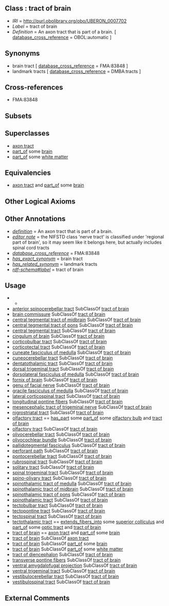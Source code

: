 
## Class : tract of brain

 * *IRI* = http://purl.obolibrary.org/obo/UBERON_0007702
 * *Label* = tract of brain
 * *Definition* = An axon tract that is part of a brain. [ [database_cross_reference](../../ef/oboInOwl#hasDbXref.md) = OBOL:automatic ]

## Synonyms

 * brain tract [ [database_cross_reference](../../ef/oboInOwl#hasDbXref.md) = FMA:83848 ]
 * landmark tracts [ [database_cross_reference](../../ef/oboInOwl#hasDbXref.md) = DMBA:tracts ]

## Cross-references

 * FMA:83848

## Subsets


## Superclasses

 * [axon tract](../../UBERON/18/UBERON_0001018.md)
 * [part_of](../../BFO/50/BFO_0000050.md) some [brain](../../UBERON/55/UBERON_0000955.md)
 * [part_of](../../BFO/50/BFO_0000050.md) some [white matter](../../UBERON/16/UBERON_0002316.md)

## Equivalencies

 * [axon tract](../../UBERON/18/UBERON_0001018.md) and [part_of](../../BFO/50/BFO_0000050.md) some [brain](../../UBERON/55/UBERON_0000955.md)

## Other Logical Axioms


## Other Annotations

 * *[definition](../../IAO/15/IAO_0000115.md)* = An axon tract that is part of a brain.
 * *[editor note](../../IAO/16/IAO_0000116.md)* = the NIFSTD class 'nerve tract' is classified under 'regional part of brain', so it may seem like it belongs here, but actually includes spinal cord tracts
 * *[database_cross_reference](../../ef/oboInOwl#hasDbXref.md)* = FMA:83848
 * *[has_exact_synonym](../../ym/oboInOwl#hasExactSynonym.md)* = brain tract
 * *[has_related_synonym](../../ym/oboInOwl#hasRelatedSynonym.md)* = landmark tracts
 * *[rdf-schema#label](../../el/rdf-schema#label.md)* = tract of brain

## Usage

 * -
 * [anterior spinocerebellar tract](../../UBERON/87/UBERON_0002987.md) SubClassOf [tract of brain](../../UBERON/02/UBERON_0007702.md)
 * [brain commissure](../../UBERON/70/UBERON_0005970.md) SubClassOf [tract of brain](../../UBERON/02/UBERON_0007702.md)
 * [central tegmental tract of midbrain](../../UBERON/85/UBERON_0002585.md) SubClassOf [tract of brain](../../UBERON/02/UBERON_0007702.md)
 * [central tegmental tract of pons](../../UBERON/83/UBERON_0002783.md) SubClassOf [tract of brain](../../UBERON/02/UBERON_0007702.md)
 * [central tegmental tract](../../UBERON/43/UBERON_0009643.md) SubClassOf [tract of brain](../../UBERON/02/UBERON_0007702.md)
 * [cingulum of brain](../../UBERON/61/UBERON_0003961.md) SubClassOf [tract of brain](../../UBERON/02/UBERON_0007702.md)
 * [corticobulbar tract](../../UBERON/72/UBERON_0022272.md) SubClassOf [tract of brain](../../UBERON/02/UBERON_0007702.md)
 * [corticotectal tract](../../UBERON/56/UBERON_0002556.md) SubClassOf [tract of brain](../../UBERON/02/UBERON_0007702.md)
 * [cuneate fasciculus of medulla](../../UBERON/42/UBERON_0002642.md) SubClassOf [tract of brain](../../UBERON/02/UBERON_0007702.md)
 * [cuneocerebellar tract](../../UBERON/40/UBERON_0002640.md) SubClassOf [tract of brain](../../UBERON/02/UBERON_0007702.md)
 * [dentatothalamic tract](../../UBERON/94/UBERON_0002594.md) SubClassOf [tract of brain](../../UBERON/02/UBERON_0007702.md)
 * [dorsal trigeminal tract](../../UBERON/97/UBERON_0002797.md) SubClassOf [tract of brain](../../UBERON/02/UBERON_0007702.md)
 * [dorsolateral fasciculus of medulla](../../UBERON/49/UBERON_0002649.md) SubClassOf [tract of brain](../../UBERON/02/UBERON_0007702.md)
 * [fornix of brain](../../UBERON/52/UBERON_0000052.md) SubClassOf [tract of brain](../../UBERON/02/UBERON_0007702.md)
 * [genu of facial nerve](../../UBERON/15/UBERON_0014915.md) SubClassOf [tract of brain](../../UBERON/02/UBERON_0007702.md)
 * [gracile fasciculus of medulla](../../UBERON/53/UBERON_0002653.md) SubClassOf [tract of brain](../../UBERON/02/UBERON_0007702.md)
 * [lateral corticospinal tract](../../UBERON/89/UBERON_0002589.md) SubClassOf [tract of brain](../../UBERON/02/UBERON_0007702.md)
 * [longitudinal pontine fibers](../../UBERON/32/UBERON_0002732.md) SubClassOf [tract of brain](../../UBERON/02/UBERON_0007702.md)
 * [mesencephalic tract of trigeminal nerve](../../UBERON/66/UBERON_0002666.md) SubClassOf [tract of brain](../../UBERON/02/UBERON_0007702.md)
 * [nigrostriatal tract](../../UBERON/69/UBERON_0014169.md) SubClassOf [tract of brain](../../UBERON/02/UBERON_0007702.md)
 * [olfactory tract](../../UBERON/65/UBERON_0002265.md) == [has_part](../../BFO/51/BFO_0000051.md) some [part_of](../../BFO/50/BFO_0000050.md) some [olfactory bulb](../../UBERON/64/UBERON_0002264.md) and [tract of brain](../../UBERON/02/UBERON_0007702.md)
 * [olfactory tract](../../UBERON/65/UBERON_0002265.md) SubClassOf [tract of brain](../../UBERON/02/UBERON_0007702.md)
 * [olivocerebellar tract](../../UBERON/52/UBERON_0002752.md) SubClassOf [tract of brain](../../UBERON/02/UBERON_0007702.md)
 * [olivocochlear bundle](../../UBERON/75/UBERON_0002775.md) SubClassOf [tract of brain](../../UBERON/02/UBERON_0007702.md)
 * [pallidotegmental fasciculus](../../UBERON/71/UBERON_0002671.md) SubClassOf [tract of brain](../../UBERON/02/UBERON_0007702.md)
 * [perforant path](../../UBERON/31/UBERON_0034931.md) SubClassOf [tract of brain](../../UBERON/02/UBERON_0007702.md)
 * [pontocerebellar tract](../../UBERON/21/UBERON_0022421.md) SubClassOf [tract of brain](../../UBERON/02/UBERON_0007702.md)
 * [rubrospinal tract](../../UBERON/14/UBERON_0002714.md) SubClassOf [tract of brain](../../UBERON/02/UBERON_0007702.md)
 * [solitary tract](../../UBERON/18/UBERON_0002718.md) SubClassOf [tract of brain](../../UBERON/02/UBERON_0007702.md)
 * [spinal trigeminal tract](../../UBERON/61/UBERON_0014761.md) SubClassOf [tract of brain](../../UBERON/02/UBERON_0007702.md)
 * [spino-olivary tract](../../UBERON/19/UBERON_0002719.md) SubClassOf [tract of brain](../../UBERON/02/UBERON_0007702.md)
 * [spinothalamic tract of medulla](../../UBERON/44/UBERON_0002944.md) SubClassOf [tract of brain](../../UBERON/02/UBERON_0007702.md)
 * [spinothalamic tract of midbrain](../../UBERON/09/UBERON_0002609.md) SubClassOf [tract of brain](../../UBERON/02/UBERON_0007702.md)
 * [spinothalamic tract of pons](../../UBERON/98/UBERON_0002798.md) SubClassOf [tract of brain](../../UBERON/02/UBERON_0007702.md)
 * [spinothalamic tract](../../UBERON/03/UBERON_0007703.md) SubClassOf [tract of brain](../../UBERON/02/UBERON_0007702.md)
 * [tectobulbar tract](../../UBERON/64/UBERON_0002164.md) SubClassOf [tract of brain](../../UBERON/02/UBERON_0007702.md)
 * [tectopontine tract](../../UBERON/30/UBERON_0002930.md) SubClassOf [tract of brain](../../UBERON/02/UBERON_0007702.md)
 * [tectospinal tract](../../UBERON/49/UBERON_0002949.md) SubClassOf [tract of brain](../../UBERON/02/UBERON_0007702.md)
 * [tectothalamic tract](../../UBERON/70/UBERON_0035570.md) == [extends_fibers_into](../../core#extends/to/core#extends_fibers_into.md) some [superior colliculus](../../UBERON/45/UBERON_0001945.md) and [part_of](../../BFO/50/BFO_0000050.md) some [optic tract](../../UBERON/08/UBERON_0001908.md) and [tract of brain](../../UBERON/02/UBERON_0007702.md)
 * [tract of brain](../../UBERON/02/UBERON_0007702.md) == [axon tract](../../UBERON/18/UBERON_0001018.md) and [part_of](../../BFO/50/BFO_0000050.md) some [brain](../../UBERON/55/UBERON_0000955.md)
 * [tract of brain](../../UBERON/02/UBERON_0007702.md) SubClassOf [axon tract](../../UBERON/18/UBERON_0001018.md)
 * [tract of brain](../../UBERON/02/UBERON_0007702.md) SubClassOf [part_of](../../BFO/50/BFO_0000050.md) some [brain](../../UBERON/55/UBERON_0000955.md)
 * [tract of brain](../../UBERON/02/UBERON_0007702.md) SubClassOf [part_of](../../BFO/50/BFO_0000050.md) some [white matter](../../UBERON/16/UBERON_0002316.md)
 * [tract of diencephalon](../../UBERON/91/UBERON_0011591.md) SubClassOf [tract of brain](../../UBERON/02/UBERON_0007702.md)
 * [transverse pontine fibers](../../UBERON/35/UBERON_0002735.md) SubClassOf [tract of brain](../../UBERON/02/UBERON_0007702.md)
 * [ventral amygdalofugal projection](../../UBERON/45/UBERON_0002745.md) SubClassOf [tract of brain](../../UBERON/02/UBERON_0007702.md)
 * [ventral trigeminal tract](../../UBERON/49/UBERON_0002549.md) SubClassOf [tract of brain](../../UBERON/02/UBERON_0007702.md)
 * [vestibulocerebellar tract](../../UBERON/52/UBERON_0002552.md) SubClassOf [tract of brain](../../UBERON/02/UBERON_0007702.md)
 * [vestibulospinal tract](../../UBERON/68/UBERON_0002768.md) SubClassOf [tract of brain](../../UBERON/02/UBERON_0007702.md)

## External Comments

